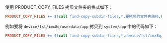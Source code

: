 使用 PRODUCT_COPY_FILES 拷贝文件夹的格式如下：

```makefile
PRODUCT_COPY_FILES += $(call find-copy-subdir-files,*,要拷贝的文件夹路径,拷贝到的文件夹路径)
```

例如要将 `device/fsl/imx8q/userdata/app` 拷贝到 `system/app` 中的代码如下：

```makefile
PRODUCT_COPY_FILES += $(call find-copy-subdir-files,*,device/fsl/imx8q/userdata/app,,$(PRODUCT_OUT)/system/app)
```

